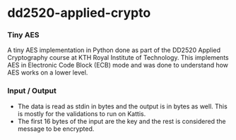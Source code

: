 # dd2520-applied-crypto

### Tiny AES

A tiny AES implementation in Python done as part of the DD2520 Applied Cryptography course at KTH Royal Institute of Technology. This implements AES in Electronic Code Block (ECB) mode and was done to understand how AES works on a lower level.

### Input / Output
- The data is read as stdin in bytes and the output is in bytes as well. This is mostly for the validations to run on Kattis. 
- The first 16 bytes of the input are the key and the rest is considered the message to be encrypted.
